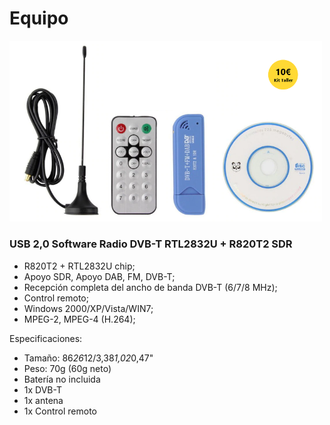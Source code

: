 # Equipo

<img src="img/sdr.820T2.png" width="500" />

### USB 2,0 Software Radio DVB-T RTL2832U + R820T2 SDR

- R820T2 + RTL2832U chip;
- Apoyo SDR, Apoyo DAB, FM, DVB-T;
- Recepción completa del ancho de banda DVB-T (6/7/8 MHz);
- Control remoto;
- Windows 2000/XP/Vista/WIN7;
- MPEG-2, MPEG-4 (H.264);

Especificaciones:
- Tamaño: 86*26*12/3,38*1,02*0,47"
- Peso: 70g (60g neto)
- Batería no incluida
- 1x DVB-T
- 1x antena
- 1x Control remoto
